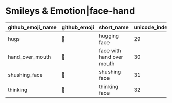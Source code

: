 # Smileys & Emotion|face-hand

|github_emoji_name|github_emoji|short_name|unicode_index|
|---|---|---|---|
|hugs|:hugs:|hugging face|29|
|hand_over_mouth|:hand_over_mouth:|face with hand over mouth|30|
|shushing_face|:shushing_face:|shushing face|31|
|thinking|:thinking:|thinking face|32|
